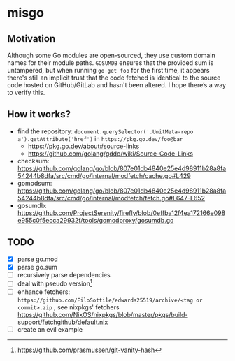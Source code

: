 # misgo

## Motivation

Although some Go modules are open-sourced, they use custom domain names for their module paths. `GOSUMDB` ensures that the provided sum is untampered, but when running `go get foo` for the first time, it appears there's still an implicit trust that the code fetched is identical to the source code hosted on GitHub/GitLab and hasn't been altered. I hope there’s a way to verify this.

## How it works?

- find the repository: `document.querySelector('.UnitMeta-repo a').getAttribute('href')` in `https://pkg.go.dev/foo@bar`
  - https://pkg.go.dev/about#source-links
  - https://github.com/golang/gddo/wiki/Source-Code-Links
- checksum: https://github.com/golang/go/blob/807e01db4840e25e4d98911b28a8fa54244b8dfa/src/cmd/go/internal/modfetch/cache.go#L429
- gomodsum: https://github.com/golang/go/blob/807e01db4840e25e4d98911b28a8fa54244b8dfa/src/cmd/go/internal/modfetch/fetch.go#L647-L652
- gosumdb: https://github.com/ProjectSerenity/firefly/blob/0effba12f4ea172166e098e955c0f5ecca29932f/tools/gomodproxy/gosumdb.go

## TODO

- [x] parse go.mod
- [x] parse go.sum
- [ ] recursively parse dependencies
- [ ] deal with pseudo version[^1]
- [ ] enhance fetchers: `https://github.com/FiloSottile/edwards25519/archive/<tag or commit>.zip` , see nixpkgs' fetchers https://github.com/NixOS/nixpkgs/blob/master/pkgs/build-support/fetchgithub/default.nix
- [ ] create an evil example

[^1]: https://github.com/prasmussen/git-vanity-hash
